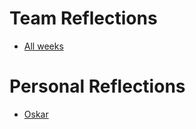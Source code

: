 <h1>Team Reflections</h1>

- <a href="https://docs.google.com/document/d/1OnVmVWIZgPhJjZ3FY4GruNqfOkmh0m1qUsRtWB9M05E/edit?usp=sharing">All weeks</a>

<h1>Personal Reflections</h1>

- <a href="https://docs.google.com/document/d/1Pfhxnysv7OwNPkDdb1kERSwlbqtYSu96LZo7Uiw-7Wc/edit?usp=sharing">Oskar</a>
